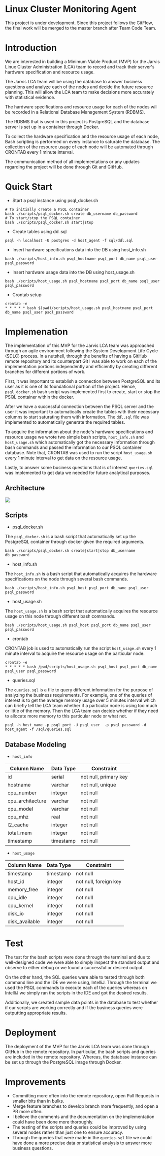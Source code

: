 # Linux Cluster Monitoring Agent
This project is under development. Since this project follows the GitFlow, the final work will be merged to the master branch after Team Code Team.

# Introduction
We are interested in building a Minimum Viable Product (MVP) for
the Jarvis Linux Cluster Administration (LCA) team to record and
track their server's hardware specification and resource usage. 

The Jarvis LCA team will be using the database to answer business
questions and analyze each of the nodes and decide the future
resource planning. This will allow the LCA team to make decisions
more accurately with statistical evidence. 

The hardware specifications and resource usage for each of the
nodes will be recorded in a Relational Database Management System
(RDBMS).

The RDBMS that is used in this project is PostgreSQL and the
database server is set up in a container through Docker. 

To collect the hardware specification and the resource usage
of each node, Bash scripting is performed on every instance
to saturate the database. The collection of the resource usage
of each node will be automated through CRONTAB every 1 minute interval.

The communication method of all implementations or any updates
regarding the project will be done through Git and GitHub.


# Quick Start
- Start a psql instance using psql_docker.sh
```shell
# To initially create a PSQL container
bash ./scripts/psql_docker.sh create db_username db_password
# To start/stop the PSQL container
bash ./scripts/psql_docker.sh start|stop
```

- Create tables using ddl.sql
```shell
psql -h localhost -U postgres -d host_agent -f sql/ddl.sql
```

- Insert hardware specifications data into the DB using host_info.sh
```shell
bash ./scripts/host_info.sh psql_hostname psql_port db_name psql_user psql_password
```

- Insert hardware usage data into the DB using host_usage.sh
```shell
bash ./scripts/host_usage.sh psql_hostname psql_port db_name psql_user psql_password
```

- Crontab setup
```shell
crontab -e
* * * * * bash $(pwd)/scripts/host_usage.sh psql_hostname psql_port db_name psql_user psql_password
```

# Implemenation
The implementation of this MVP for the Jarvis LCA team was approached through an
agile environment following the System Development Life Cycle (SDLC) process.
In a nutshell, through the benefits of having a GitHub remote repository and its
counterpart Git I was able to work on each of the implementation portions independently
and efficiently by creating different branches for different portions of work.

First, it was important to establish a connection between PostgreSQL and its user
as it is one of its foundational portion of the project. Hence, `psql_docker.sh` bash script was
implemented first to create, start or stop the PSQL container within the docker. 

After we have a successful connection between the PSQL server and the user
it was important to automatically create the tables with their necessary columns
to start saturating them with information. The `ddl.sql` file was implemented to automatically
generate the required tables.

To acquire the information about the node's hardware specifications and resource usage
we wrote two simple bash scripts, `host_info.sh` and `host_usage.sh` which automatically
got the necessary information through bash commands and passed the information to our
PSQL container database. Note that, CRONTAB was used to run the script `host_usage.sh` every 1 minute
interval to get data on the resource usage. 

Lastly, to answer some business questions that is of interest `queries.sql` was implemented
to get data we needed for future analytical purposes. 

## Architecture
![](assets/cluster_diagram.drawio.png)

## Scripts
- psql_docker.sh

The `psql_docker.sh` is a bash script that automatically set up the PostgreSQL container
through docker given the required arguments.
```shell
bash ./scripts/psql_docker.sh create|start|stop db_username db_password
```
- host_info.sh

The `host_info.sh` is a bash script that automatically acquires the hardware specifications
on the node through several bash commands. 
```shell
bash ./scripts/host_info.sh psql_host psql_port db_name psql_user psql_password
```
- host_usage.sh

The `host_usage.sh` is a bash script that automatically acquires the resource usage on this node
through different bash commands. 
```shell
bash ./scripts/host_usage.sh psql_host psql_port db_name psql_user psql_password
```
- crontab

CRONTAB job is used to automatically run the script `host_usage.sh` every 1 minute interval
to acquire the resource usage on the particular node.
```shell
crontab -e
* * * * * bash /pwd/scripts/host_usage.sh psql_host psql_port db_name psql_user psql_password
```
- queries.sql

The `queries.sql` is a file to query different information for the purpose of analyzing the
business requirements. For example, one of the queries of interest is to get the average
memory usage over 5 minutes interval which can briefly tell the LCA team whether 
if a particular node is using too much or little of the memory. Then the LCA team can decide
whether if they need to allocate more memory to this particular node or what not. 
```shell
psql -h host_name -p psql_port -U psql_user  -p psql_password -d host_agent -f /sql/queries.sql
```

## Database Modeling
- `host_info`

| Column Name      | Data Type | Constraint            |
|------------------|-----------|-----------------------|
| id               | serial    | not null, primary key |
| hostname         | varchar   | not null, unique      |
| cpu_number       | integer   | not null              |
| cpu_architecture | varchar   | not null              |
| cpu_model        | varchar   | not null              |
| cpu_mhz          | real      | not null              |
| l2_cache         | integer   | not null              |
| total_mem        | integer   | not null              |
| timestamp        | timestamp | not null              |

- `host_usage`

| Column Name    | Data Type | Constraint            |
|----------------|-----------|-----------------------|
| timestamp      | timestamp | not null              |
| host_id        | integer   | not null, foreign key |
| memory_free    | integer   | not null              |
| cpu_idle       | integer   | not null              |
| cpu_kernel     | integer   | not null              |
| disk_io        | integer   | not null              |
| disk_available | integer   | not null              |

# Test
The test for the bash scripts were done through the terminal and due to well-designed
code we were able to simply inspect the standard output and observe to either debug
or we found a successful or desired output.

On the other hand, the SQL queries were able to tested through both command line and
the IDE we were using, IntelliJ. Through the terminal we used the PSQL commands to
execute each of the queries whereas on IntelliJ we simply ran the scripts in the IDE 
and got the desired results.

Additionally, we created sample data points in the database to test whether if 
our scripts are working correctly and if the business queries were outputting appropriate results.


# Deployment
The deployment of the MVP for the Jarvis LCA team was done through GitHub 
in the remote repository. In particular, the bash scripts and queries are included
in the remote repository. Whereas, the database instance can be set up through
the PostgreSQL image through Docker.

# Improvements
- Committing more often into the remote repository, open Pull Requests in smaller bits than in bulks.
- Merge feature branches to develop branch more frequently, and open a PR more often.
- I believe the comments and the documentation on the implementation could have been done
more thoroughly.
- The testing of the scripts and queries could be improved by using several nodes rather than just one to ensure accuracy.
- Through the queries that were made in the `queries.sql` file we could have done
a more precise data or statistical analysis to answer more business questions.
